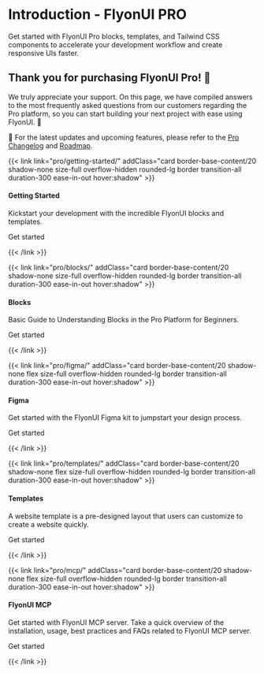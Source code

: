 # Introduction - FlyonUI PRO

Get started with FlyonUI Pro blocks, templates, and Tailwind CSS components to accelerate your development workflow and create responsive UIs faster.


<!-------------------- Thank you for purchasing FlyonUI Pro! 🙏** -------------------->
## Thank you for purchasing FlyonUI Pro! 🙏

We truly appreciate your support. On this page, we have compiled answers to the most frequently asked questions from our customers regarding the Pro platform, so you can start building your next project with ease using FlyonUI. 🚀

📌 For the latest updates and upcoming features, please refer to the [Pro Changelog](changelog-pro/) and <a href="https://github.com/orgs/themeselection/projects/38/views/2" class="link link-primary" target="_blank">Roadmap</a>.

<div class="not-prose grid sm:grid-cols-2 grid-cols-1 lg:grid-cols-3 my-10 gap-5">

<!-- Getting-started -->

{{< link link="pro/getting-started/" addClass="card border-base-content/20 shadow-none size-full overflow-hidden rounded-lg border transition-all duration-300 ease-in-out hover:shadow" >}}

<div class="card-body flex-1 gap-4">
  <div class="avatar avatar-placeholder">
    <div class="text-bg-soft-error w-14 rounded-box">
      <span class="icon-[tabler--settings] size-10"></span>
    </div>
  </div>
  <h4 class="text-2xl text-base-content font-semibold">Getting Started</h4>
  <p class="text-sm">Kickstart your development with the incredible FlyonUI blocks and templates.</p>
</div>
<div class="card-footer">
   <p class="text-primary flex items-center gap-1 font-semibold">Get started<span class="icon-[tabler--chevron-right] size-4 cursor-pointer"></span>
   </p>
</div>
  
{{< /link >}}

<!-- Blocks -->

{{< link link="pro/blocks/" addClass="card border-base-content/20 shadow-none size-full overflow-hidden rounded-lg border transition-all duration-300 ease-in-out hover:shadow" >}}

<div class="card-body flex-1 gap-4">
  <div class="avatar avatar-placeholder">
    <div class="text-bg-soft-primary w-14 rounded-box">
      <span class="icon-[tabler--blocks] size-10"></span>
    </div>
  </div>
  <h4 class="text-2xl text-base-content font-semibold">Blocks</h4>
  <p class="text-sm">Basic Guide to Understanding Blocks in the Pro Platform for Beginners.</p>
</div>
<div class="card-footer">
   <p class="text-primary flex items-center gap-1 font-semibold">Get started<span class="icon-[tabler--chevron-right] size-4 cursor-pointer"></span>
   </p>
</div>
  
{{< /link >}}

<!-- figma -->

{{< link link="pro/figma/" addClass="card border-base-content/20 shadow-none flex size-full overflow-hidden rounded-lg border transition-all duration-300 ease-in-out hover:shadow" >}}

<div class="card-body gap-4 flex-1">
  <div class="avatar avatar-placeholder">
    <div class="text-bg-soft-accent w-14 rounded-box">
      <span class="icon-[tabler--file-pencil] size-10"></span>
    </div>
  </div>
  <h4 class="text-2xl text-base-content font-semibold">Figma</h4>
  <p class="text-sm">Get started with the FlyonUI Figma kit to jumpstart your design process.</p>
</div>
  <div class="card-footer">
   <p class="text-primary flex items-center gap-1 font-semibold">Get started<span class="icon-[tabler--chevron-right] size-4 cursor-pointer"></span>
   </p>
</div>

{{< /link >}}

<!-- templates -->

{{< link link="pro/templates/" addClass="card border-base-content/20 shadow-none flex size-full overflow-hidden rounded-lg border transition-all duration-300 ease-in-out hover:shadow" >}}

<div class="card-body gap-4 flex-1">
  <div class="avatar avatar-placeholder">
    <div class="text-bg-soft-success w-14 rounded-box">
      <span class="icon-[tabler--template] size-10"></span>
    </div>
  </div>
  <h4 class="text-2xl text-base-content font-semibold">Templates</h4>
  <p class="text-sm">A website template is a pre-designed layout that users can customize to create a website quickly.
</p>
</div>
  <div class="card-footer">
   <p class="text-primary flex items-center gap-1 font-semibold">Get started<span class="icon-[tabler--chevron-right] size-4 cursor-pointer"></span>
   </p>
</div>
{{< /link >}}

<!-- MCP -->

{{< link link="pro/mcp/" addClass="card border-base-content/20 shadow-none flex size-full overflow-hidden rounded-lg border transition-all duration-300 ease-in-out hover:shadow" >}}

<div class="card-body gap-4 flex-1">
  <div class="avatar avatar-placeholder">
    <div class="text-bg-soft-warning w-14 rounded-box">
      <span class="icon-[tabler--ai] size-10"></span>
    </div>
  </div>
  <h4 class="text-2xl text-base-content font-semibold">FlyonUI MCP</h4>
  <p class="text-sm">Get started with FlyonUI MCP server. Take a quick overview of the installation, usage, best practices and FAQs related to FlyonUI MCP server.</p>
</div>
  <div class="card-footer">
   <p class="text-primary flex items-center gap-1 font-semibold">Get started<span class="icon-[tabler--chevron-right] size-4 cursor-pointer"></span>
   </p>
</div>
{{< /link >}}
</div>
